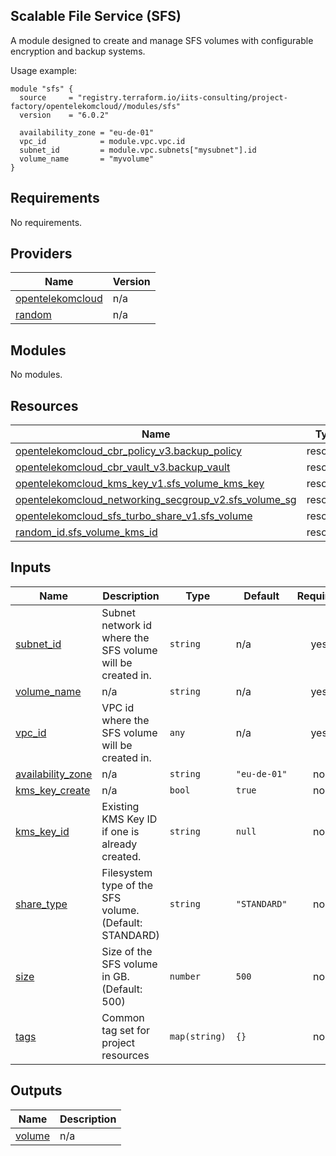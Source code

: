 ## Scalable File Service (SFS)

A module designed to create and manage SFS volumes with configurable encryption and backup systems.

Usage example:
```
module "sfs" {
  source     = "registry.terraform.io/iits-consulting/project-factory/opentelekomcloud//modules/sfs"
  version    = "6.0.2"

  availability_zone = "eu-de-01"
  vpc_id            = module.vpc.vpc.id
  subnet_id         = module.vpc.subnets["mysubnet"].id
  volume_name       = "myvolume"
}
```

<!-- BEGIN_TF_DOCS -->
## Requirements

No requirements.

## Providers

| Name | Version |
|------|---------|
| <a name="provider_opentelekomcloud"></a> [opentelekomcloud](#provider\_opentelekomcloud) | n/a |
| <a name="provider_random"></a> [random](#provider\_random) | n/a |

## Modules

No modules.

## Resources

| Name | Type |
|------|------|
| [opentelekomcloud_cbr_policy_v3.backup_policy](https://registry.terraform.io/providers/opentelekomcloud/opentelekomcloud/latest/docs/resources/cbr_policy_v3) | resource |
| [opentelekomcloud_cbr_vault_v3.backup_vault](https://registry.terraform.io/providers/opentelekomcloud/opentelekomcloud/latest/docs/resources/cbr_vault_v3) | resource |
| [opentelekomcloud_kms_key_v1.sfs_volume_kms_key](https://registry.terraform.io/providers/opentelekomcloud/opentelekomcloud/latest/docs/resources/kms_key_v1) | resource |
| [opentelekomcloud_networking_secgroup_v2.sfs_volume_sg](https://registry.terraform.io/providers/opentelekomcloud/opentelekomcloud/latest/docs/resources/networking_secgroup_v2) | resource |
| [opentelekomcloud_sfs_turbo_share_v1.sfs_volume](https://registry.terraform.io/providers/opentelekomcloud/opentelekomcloud/latest/docs/resources/sfs_turbo_share_v1) | resource |
| [random_id.sfs_volume_kms_id](https://registry.terraform.io/providers/hashicorp/random/latest/docs/resources/id) | resource |

## Inputs

| Name | Description | Type | Default | Required |
|------|-------------|------|---------|:--------:|
| <a name="input_subnet_id"></a> [subnet\_id](#input\_subnet\_id) | Subnet network id where the SFS volume will be created in. | `string` | n/a | yes |
| <a name="input_volume_name"></a> [volume\_name](#input\_volume\_name) | n/a | `string` | n/a | yes |
| <a name="input_vpc_id"></a> [vpc\_id](#input\_vpc\_id) | VPC id where the SFS volume will be created in. | `any` | n/a | yes |
| <a name="input_availability_zone"></a> [availability\_zone](#input\_availability\_zone) | n/a | `string` | `"eu-de-01"` | no |
| <a name="input_kms_key_create"></a> [kms\_key\_create](#input\_kms\_key\_create) | n/a | `bool` | `true` | no |
| <a name="input_kms_key_id"></a> [kms\_key\_id](#input\_kms\_key\_id) | Existing KMS Key ID if one is already created. | `string` | `null` | no |
| <a name="input_share_type"></a> [share\_type](#input\_share\_type) | Filesystem type of the SFS volume. (Default: STANDARD) | `string` | `"STANDARD"` | no |
| <a name="input_size"></a> [size](#input\_size) | Size of the SFS volume in GB. (Default: 500) | `number` | `500` | no |
| <a name="input_tags"></a> [tags](#input\_tags) | Common tag set for project resources | `map(string)` | `{}` | no |

## Outputs

| Name | Description |
|------|-------------|
| <a name="output_volume"></a> [volume](#output\_volume) | n/a |
<!-- END_TF_DOCS -->